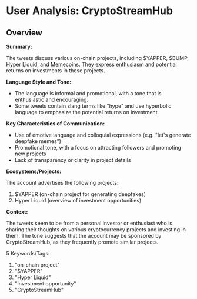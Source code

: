 # User Analysis: CryptoStreamHub

## Overview

**Summary:**

The tweets discuss various on-chain projects, including $YAPPER, $BUMP, Hyper Liquid, and Memecoins. They express enthusiasm and potential returns on investments in these projects.

**Language Style and Tone:**

* The language is informal and promotional, with a tone that is enthusiastic and encouraging.
* Some tweets contain slang terms like "hype" and use hyperbolic language to emphasize the potential returns on investment.

**Key Characteristics of Communication:**

* Use of emotive language and colloquial expressions (e.g. "let's generate deepfake memes")
* Promotional tone, with a focus on attracting followers and promoting new projects
* Lack of transparency or clarity in project details

**Ecosystems/Projects:**

The account advertises the following projects:

1. $YAPPER (on-chain project for generating deepfakes)
2. Hyper Liquid (overview of investment opportunities)

**Context:**

The tweets seem to be from a personal investor or enthusiast who is sharing their thoughts on various cryptocurrency projects and investing in them. The tone suggests that the account may be sponsored by CryptoStreamHub, as they frequently promote similar projects.

5 Keywords/Tags:

1. "on-chain project"
2. "$YAPPER"
3. "Hyper Liquid"
4. "Investment opportunity"
5. "CryptoStreamHub"